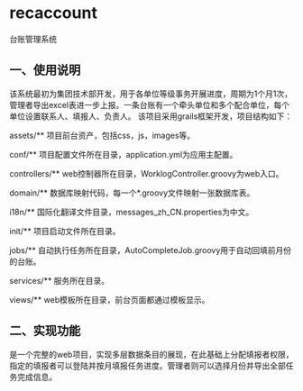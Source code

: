 # recaccount
台账管理系统


## 一、使用说明
该系统最初为集团技术部开发，用于各单位等级事务开展进度，周期为1个月1次，管理者导出excel表进一步上报。一条台账有一个牵头单位和多个配合单位，每个单位设置联系人、填报人、负责人。
该项目采用grails框架开发，项目结构如下：

assets/**					项目前台资产，包括css，js，images等。

conf/**					项目配置文件所在目录，application.yml为应用主配置。

controllers/**				web控制器所在目录，WorklogController.groovy为web入口。

domain/**	 			数据库映射代码，每一个*.groovy文件映射一张数据库表。

i18n/**	 				国际化翻译文件目录，messages_zh_CN.properties为中文。

init/**					项目启动文件所在目录。

jobs/**					自动执行任务所在目录，AutoCompleteJob.groovy用于自动回填前月份的台账。

services/**				服务所在目录。

views/**					web模板所在目录，前台页面都通过模板显示。



## 二、实现功能

是一个完整的web项目，实现多层数据条目的展现，在此基础上分配填报者权限，指定的填报者可以登陆并按月填报任务进度。管理者则可以选择月份并导出全部任务完成信息。
